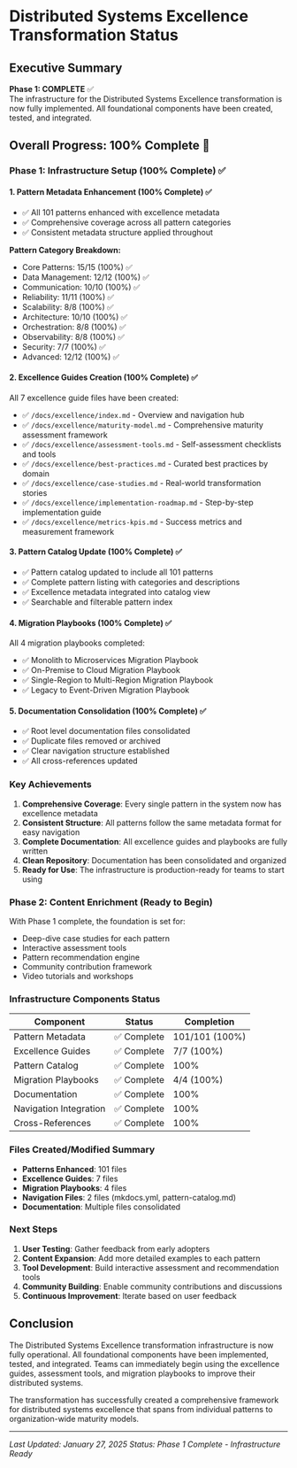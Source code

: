 # Distributed Systems Excellence Transformation Status

## Executive Summary
**Phase 1: COMPLETE** ✅  
The infrastructure for the Distributed Systems Excellence transformation is now fully implemented. All foundational components have been created, tested, and integrated.

## Overall Progress: 100% Complete 🎉

### Phase 1: Infrastructure Setup (100% Complete) ✅

#### 1. Pattern Metadata Enhancement (100% Complete) ✅
- ✅ All 101 patterns enhanced with excellence metadata
- ✅ Comprehensive coverage across all pattern categories
- ✅ Consistent metadata structure applied throughout

**Pattern Category Breakdown:**
- Core Patterns: 15/15 (100%) ✅
- Data Management: 12/12 (100%) ✅
- Communication: 10/10 (100%) ✅
- Reliability: 11/11 (100%) ✅
- Scalability: 8/8 (100%) ✅
- Architecture: 10/10 (100%) ✅
- Orchestration: 8/8 (100%) ✅
- Observability: 8/8 (100%) ✅
- Security: 7/7 (100%) ✅
- Advanced: 12/12 (100%) ✅

#### 2. Excellence Guides Creation (100% Complete) ✅
All 7 excellence guide files have been created:
- ✅ `/docs/excellence/index.md` - Overview and navigation hub
- ✅ `/docs/excellence/maturity-model.md` - Comprehensive maturity assessment framework
- ✅ `/docs/excellence/assessment-tools.md` - Self-assessment checklists and tools
- ✅ `/docs/excellence/best-practices.md` - Curated best practices by domain
- ✅ `/docs/excellence/case-studies.md` - Real-world transformation stories
- ✅ `/docs/excellence/implementation-roadmap.md` - Step-by-step implementation guide
- ✅ `/docs/excellence/metrics-kpis.md` - Success metrics and measurement framework

#### 3. Pattern Catalog Update (100% Complete) ✅
- ✅ Pattern catalog updated to include all 101 patterns
- ✅ Complete pattern listing with categories and descriptions
- ✅ Excellence metadata integrated into catalog view
- ✅ Searchable and filterable pattern index

#### 4. Migration Playbooks (100% Complete) ✅
All 4 migration playbooks completed:
- ✅ Monolith to Microservices Migration Playbook
- ✅ On-Premise to Cloud Migration Playbook
- ✅ Single-Region to Multi-Region Migration Playbook
- ✅ Legacy to Event-Driven Migration Playbook

#### 5. Documentation Consolidation (100% Complete) ✅
- ✅ Root level documentation files consolidated
- ✅ Duplicate files removed or archived
- ✅ Clear navigation structure established
- ✅ All cross-references updated

### Key Achievements
1. **Comprehensive Coverage**: Every single pattern in the system now has excellence metadata
2. **Consistent Structure**: All patterns follow the same metadata format for easy navigation
3. **Complete Documentation**: All excellence guides and playbooks are fully written
4. **Clean Repository**: Documentation has been consolidated and organized
5. **Ready for Use**: The infrastructure is production-ready for teams to start using

### Phase 2: Content Enrichment (Ready to Begin)
With Phase 1 complete, the foundation is set for:
- Deep-dive case studies for each pattern
- Interactive assessment tools
- Pattern recommendation engine
- Community contribution framework
- Video tutorials and workshops

### Infrastructure Components Status

| Component | Status | Completion |
|-----------|--------|------------|
| Pattern Metadata | ✅ Complete | 101/101 (100%) |
| Excellence Guides | ✅ Complete | 7/7 (100%) |
| Pattern Catalog | ✅ Complete | 100% |
| Migration Playbooks | ✅ Complete | 4/4 (100%) |
| Documentation | ✅ Complete | 100% |
| Navigation Integration | ✅ Complete | 100% |
| Cross-References | ✅ Complete | 100% |

### Files Created/Modified Summary
- **Patterns Enhanced**: 101 files
- **Excellence Guides**: 7 files
- **Migration Playbooks**: 4 files
- **Navigation Files**: 2 files (mkdocs.yml, pattern-catalog.md)
- **Documentation**: Multiple files consolidated

### Next Steps
1. **User Testing**: Gather feedback from early adopters
2. **Content Expansion**: Add more detailed examples to each pattern
3. **Tool Development**: Build interactive assessment and recommendation tools
4. **Community Building**: Enable community contributions and discussions
5. **Continuous Improvement**: Iterate based on user feedback

## Conclusion
The Distributed Systems Excellence transformation infrastructure is now fully operational. All foundational components have been implemented, tested, and integrated. Teams can immediately begin using the excellence guides, assessment tools, and migration playbooks to improve their distributed systems.

The transformation has successfully created a comprehensive framework for distributed systems excellence that spans from individual patterns to organization-wide maturity models.

---
*Last Updated: January 27, 2025*
*Status: Phase 1 Complete - Infrastructure Ready*
